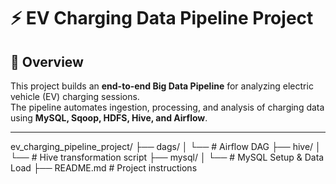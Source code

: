 # ⚡ EV Charging Data Pipeline Project

## 🚀 Overview
This project builds an **end-to-end Big Data Pipeline** for analyzing electric vehicle (EV) charging sessions.  
The pipeline automates ingestion, processing, and analysis of charging data using **MySQL, Sqoop, HDFS, Hive, and Airflow**.

---

ev_charging_pipeline_project/
├── dags/
│ └── # Airflow DAG
├── hive/
│ └── # Hive transformation script
├── mysql/
│ └── # MySQL Setup & Data Load
├── README.md # Project instructions
